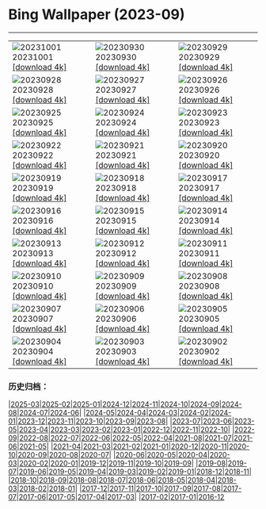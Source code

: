 # Bing Wallpaper (2023-09)
**************

<table><tr><td><img src="https://www.bing.com/th?id=OHR.ShenandoahFoliage_EN-US9719781431_1920x1080.jpg" alt="20231001"> 20231001 <a href="https://www.bing.com/th?id=OHR.ShenandoahFoliage_EN-US9719781431_UHD.jpg">[download 4k]</a></td><td><img src="https://www.bing.com/th?id=OHR.GuiyangMoon_EN-US2407385108_1920x1080.jpg" alt="20230930"> 20230930 <a href="https://www.bing.com/th?id=OHR.GuiyangMoon_EN-US2407385108_UHD.jpg">[download 4k]</a></td><td><img src="https://www.bing.com/th?id=OHR.MaritimeDay_EN-US2262770680_1920x1080.jpg" alt="20230929"> 20230929 <a href="https://www.bing.com/th?id=OHR.MaritimeDay_EN-US2262770680_UHD.jpg">[download 4k]</a></td></tr><tr><td><img src="https://www.bing.com/th?id=OHR.CapriKrupp_EN-US2044781395_1920x1080.jpg" alt="20230928"> 20230928 <a href="https://www.bing.com/th?id=OHR.CapriKrupp_EN-US2044781395_UHD.jpg">[download 4k]</a></td><td><img src="https://www.bing.com/th?id=OHR.VeniceSkatePark_EN-US1972530060_1920x1080.jpg" alt="20230927"> 20230927 <a href="https://www.bing.com/th?id=OHR.VeniceSkatePark_EN-US1972530060_UHD.jpg">[download 4k]</a></td><td><img src="https://www.bing.com/th?id=OHR.GlacierBayOtter_EN-US1818492105_1920x1080.jpg" alt="20230926"> 20230926 <a href="https://www.bing.com/th?id=OHR.GlacierBayOtter_EN-US1818492105_UHD.jpg">[download 4k]</a></td></tr><tr><td><img src="https://www.bing.com/th?id=OHR.FraserRiverBC_EN-US1696932265_1920x1080.jpg" alt="20230925"> 20230925 <a href="https://www.bing.com/th?id=OHR.FraserRiverBC_EN-US1696932265_UHD.jpg">[download 4k]</a></td><td><img src="https://www.bing.com/th?id=OHR.CottonwoodCanyon_EN-US1573845041_1920x1080.jpg" alt="20230924"> 20230924 <a href="https://www.bing.com/th?id=OHR.CottonwoodCanyon_EN-US1573845041_UHD.jpg">[download 4k]</a></td><td><img src="https://www.bing.com/th?id=OHR.ShamwariRhino_EN-US1414731584_1920x1080.jpg" alt="20230923"> 20230923 <a href="https://www.bing.com/th?id=OHR.ShamwariRhino_EN-US1414731584_UHD.jpg">[download 4k]</a></td></tr><tr><td><img src="https://www.bing.com/th?id=OHR.NobelNorway_EN-US3740897457_1920x1080.jpg" alt="20230922"> 20230922 <a href="https://www.bing.com/th?id=OHR.NobelNorway_EN-US3740897457_UHD.jpg">[download 4k]</a></td><td><img src="https://www.bing.com/th?id=OHR.ArkadiaPark_EN-US3604031201_1920x1080.jpg" alt="20230921"> 20230921 <a href="https://www.bing.com/th?id=OHR.ArkadiaPark_EN-US3604031201_UHD.jpg">[download 4k]</a></td><td><img src="https://www.bing.com/th?id=OHR.SplugenPass_EN-US5807017383_1920x1080.jpg" alt="20230920"> 20230920 <a href="https://www.bing.com/th?id=OHR.SplugenPass_EN-US5807017383_UHD.jpg">[download 4k]</a></td></tr><tr><td><img src="https://www.bing.com/th?id=OHR.MilkyWayPortugal_EN-US3289730564_1920x1080.jpg" alt="20230919"> 20230919 <a href="https://www.bing.com/th?id=OHR.MilkyWayPortugal_EN-US3289730564_UHD.jpg">[download 4k]</a></td><td><img src="https://www.bing.com/th?id=OHR.CubanTody_EN-US3083797062_1920x1080.jpg" alt="20230918"> 20230918 <a href="https://www.bing.com/th?id=OHR.CubanTody_EN-US3083797062_UHD.jpg">[download 4k]</a></td><td><img src="https://www.bing.com/th?id=OHR.OktoberfestWorkers_EN-US5478786117_1920x1080.jpg" alt="20230917"> 20230917 <a href="https://www.bing.com/th?id=OHR.OktoberfestWorkers_EN-US5478786117_UHD.jpg">[download 4k]</a></td></tr><tr><td><img src="https://www.bing.com/th?id=OHR.MissionRuins_EN-US2486545022_1920x1080.jpg" alt="20230916"> 20230916 <a href="https://www.bing.com/th?id=OHR.MissionRuins_EN-US2486545022_UHD.jpg">[download 4k]</a></td><td><img src="https://www.bing.com/th?id=OHR.MongoliaHorses_EN-US2400199558_1920x1080.jpg" alt="20230915"> 20230915 <a href="https://www.bing.com/th?id=OHR.MongoliaHorses_EN-US2400199558_UHD.jpg">[download 4k]</a></td><td><img src="https://www.bing.com/th?id=OHR.HemakutaHill_EN-US2233323383_1920x1080.jpg" alt="20230914"> 20230914 <a href="https://www.bing.com/th?id=OHR.HemakutaHill_EN-US2233323383_UHD.jpg">[download 4k]</a></td></tr><tr><td><img src="https://www.bing.com/th?id=OHR.NorthSeaStairs_EN-US2097672090_1920x1080.jpg" alt="20230913"> 20230913 <a href="https://www.bing.com/th?id=OHR.NorthSeaStairs_EN-US2097672090_UHD.jpg">[download 4k]</a></td><td><img src="https://www.bing.com/th?id=OHR.BridgeMemorial_EN-US1953692613_1920x1080.jpg" alt="20230912"> 20230912 <a href="https://www.bing.com/th?id=OHR.BridgeMemorial_EN-US1953692613_UHD.jpg">[download 4k]</a></td><td><img src="https://www.bing.com/th?id=OHR.WalrusSvalbard_EN-US1836032120_1920x1080.jpg" alt="20230911"> 20230911 <a href="https://www.bing.com/th?id=OHR.WalrusSvalbard_EN-US1836032120_UHD.jpg">[download 4k]</a></td></tr><tr><td><img src="https://www.bing.com/th?id=OHR.AyutthayaTemple_EN-US1726415748_1920x1080.jpg" alt="20230910"> 20230910 <a href="https://www.bing.com/th?id=OHR.AyutthayaTemple_EN-US1726415748_UHD.jpg">[download 4k]</a></td><td><img src="https://www.bing.com/th?id=OHR.BathCircus_EN-US1560951776_1920x1080.jpg" alt="20230909"> 20230909 <a href="https://www.bing.com/th?id=OHR.BathCircus_EN-US1560951776_UHD.jpg">[download 4k]</a></td><td><img src="https://www.bing.com/th?id=OHR.CamelsAbove_EN-US3904666620_1920x1080.jpg" alt="20230908"> 20230908 <a href="https://www.bing.com/th?id=OHR.CamelsAbove_EN-US3904666620_UHD.jpg">[download 4k]</a></td></tr><tr><td><img src="https://www.bing.com/th?id=OHR.CreteHarbor_EN-US3759550362_1920x1080.jpg" alt="20230907"> 20230907 <a href="https://www.bing.com/th?id=OHR.CreteHarbor_EN-US3759550362_UHD.jpg">[download 4k]</a></td><td><img src="https://www.bing.com/th?id=OHR.MountSegla_EN-US3570750349_1920x1080.jpg" alt="20230906"> 20230906 <a href="https://www.bing.com/th?id=OHR.MountSegla_EN-US3570750349_UHD.jpg">[download 4k]</a></td><td><img src="https://www.bing.com/th?id=OHR.LaborDayWorkers_EN-US3448430770_1920x1080.jpg" alt="20230905"> 20230905 <a href="https://www.bing.com/th?id=OHR.LaborDayWorkers_EN-US3448430770_UHD.jpg">[download 4k]</a></td></tr><tr><td><img src="https://www.bing.com/th?id=OHR.ManhattanAerial_EN-US3290111355_1920x1080.jpg" alt="20230904"> 20230904 <a href="https://www.bing.com/th?id=OHR.ManhattanAerial_EN-US3290111355_UHD.jpg">[download 4k]</a></td><td><img src="https://www.bing.com/th?id=OHR.TinyHummer_EN-US3171586787_1920x1080.jpg" alt="20230903"> 20230903 <a href="https://www.bing.com/th?id=OHR.TinyHummer_EN-US3171586787_UHD.jpg">[download 4k]</a></td><td><img src="https://www.bing.com/th?id=OHR.TurkeyTailMush_EN-US2958542405_1920x1080.jpg" alt="20230902"> 20230902 <a href="https://www.bing.com/th?id=OHR.TurkeyTailMush_EN-US2958542405_UHD.jpg">[download 4k]</a></td></tr></table>

### 历史归档：

|[2025-03](/../2025-03/2025-03.md)|[2025-02](/../2025-02/2025-02.md)|[2025-01](/../2025-01/2025-01.md)|[2024-12](/../2024-12/2024-12.md)|[2024-11](/../2024-11/2024-11.md)|[2024-10](/../2024-10/2024-10.md)|[2024-09](/../2024-09/2024-09.md)|[2024-08](/../2024-08/2024-08.md)|[2024-07](/../2024-07/2024-07.md)|[2024-06](/../2024-06/2024-06.md)|
|[2024-05](/../2024-05/2024-05.md)|[2024-04](/../2024-04/2024-04.md)|[2024-03](/../2024-03/2024-03.md)|[2024-02](/../2024-02/2024-02.md)|[2024-01](/../2024-01/2024-01.md)|[2023-12](/../2023-12/2023-12.md)|[2023-11](/../2023-11/2023-11.md)|[2023-10](/../2023-10/2023-10.md)|[2023-09](/2023-09.md)|[2023-08](/../2023-08/2023-08.md)|
|[2023-07](/../2023-07/2023-07.md)|[2023-06](/../2023-06/2023-06.md)|[2023-05](/../2023-05/2023-05.md)|[2023-04](/../2023-04/2023-04.md)|[2023-03](/../2023-03/2023-03.md)|[2023-02](/../2023-02/2023-02.md)|[2023-01](/../2023-01/2023-01.md)|[2022-12](/../2022-12/2022-12.md)|[2022-11](/../2022-11/2022-11.md)|[2022-10](/../2022-10/2022-10.md)|
|[2022-09](/../2022-09/2022-09.md)|[2022-08](/../2022-08/2022-08.md)|[2022-07](/../2022-07/2022-07.md)|[2022-06](/../2022-06/2022-06.md)|[2022-05](/../2022-05/2022-05.md)|[2022-04](/../2022-04/2022-04.md)|[2021-08](/../2021-08/2021-08.md)|[2021-07](/../2021-07/2021-07.md)|[2021-06](/../2021-06/2021-06.md)|[2021-05](/../2021-05/2021-05.md)|
|[2021-04](/../2021-04/2021-04.md)|[2021-03](/../2021-03/2021-03.md)|[2021-02](/../2021-02/2021-02.md)|[2021-01](/../2021-01/2021-01.md)|[2020-12](/../2020-12/2020-12.md)|[2020-11](/../2020-11/2020-11.md)|[2020-10](/../2020-10/2020-10.md)|[2020-09](/../2020-09/2020-09.md)|[2020-08](/../2020-08/2020-08.md)|[2020-07](/../2020-07/2020-07.md)|
|[2020-06](/../2020-06/2020-06.md)|[2020-05](/../2020-05/2020-05.md)|[2020-04](/../2020-04/2020-04.md)|[2020-03](/../2020-03/2020-03.md)|[2020-02](/../2020-02/2020-02.md)|[2020-01](/../2020-01/2020-01.md)|[2019-12](/../2019-12/2019-12.md)|[2019-11](/../2019-11/2019-11.md)|[2019-10](/../2019-10/2019-10.md)|[2019-09](/../2019-09/2019-09.md)|
|[2019-08](/../2019-08/2019-08.md)|[2019-07](/../2019-07/2019-07.md)|[2019-06](/../2019-06/2019-06.md)|[2019-05](/../2019-05/2019-05.md)|[2019-04](/../2019-04/2019-04.md)|[2019-03](/../2019-03/2019-03.md)|[2019-02](/../2019-02/2019-02.md)|[2019-01](/../2019-01/2019-01.md)|[2018-12](/../2018-12/2018-12.md)|[2018-11](/../2018-11/2018-11.md)|
|[2018-10](/../2018-10/2018-10.md)|[2018-09](/../2018-09/2018-09.md)|[2018-08](/../2018-08/2018-08.md)|[2018-07](/../2018-07/2018-07.md)|[2018-06](/../2018-06/2018-06.md)|[2018-05](/../2018-05/2018-05.md)|[2018-04](/../2018-04/2018-04.md)|[2018-03](/../2018-03/2018-03.md)|[2018-02](/../2018-02/2018-02.md)|[2018-01](/../2018-01/2018-01.md)|
|[2017-12](/../2017-12/2017-12.md)|[2017-11](/../2017-11/2017-11.md)|[2017-10](/../2017-10/2017-10.md)|[2017-09](/../2017-09/2017-09.md)|[2017-08](/../2017-08/2017-08.md)|[2017-07](/../2017-07/2017-07.md)|[2017-06](/../2017-06/2017-06.md)|[2017-05](/../2017-05/2017-05.md)|[2017-04](/../2017-04/2017-04.md)|[2017-03](/../2017-03/2017-03.md)|
|[2017-02](/../2017-02/2017-02.md)|[2017-01](/../2017-01/2017-01.md)|[2016-12](/../2016-12/2016-12.md)